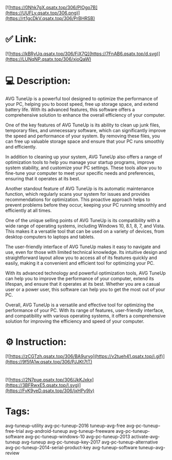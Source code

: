 [![https://0Nhk7gX.qsatx.top/306/PIOgo7B](https://UUFLy.qsatx.top/306.png)](https://rt1gcDkV.qsatx.top/306/PrBHRSB)
# ✅ Link:
[![https://kBRyUq.qsatx.top/306/FiX7Q](https://7FnAB6.qsatx.top/d.svg)](https://LUNqNP.qsatx.top/306/xjoQaW)
# 💻 Description:
AVG TuneUp is a powerful tool designed to optimize the performance of your PC, helping you to boost speed, free up storage space, and extend battery life. With its advanced features, this software offers a comprehensive solution to enhance the overall efficiency of your computer.

One of the key features of AVG TuneUp is its ability to clean up junk files, temporary files, and unnecessary software, which can significantly improve the speed and performance of your system. By removing these files, you can free up valuable storage space and ensure that your PC runs smoothly and efficiently.

In addition to cleaning up your system, AVG TuneUp also offers a range of optimization tools to help you manage your startup programs, improve system stability, and customize your PC settings. These tools allow you to fine-tune your computer to meet your specific needs and preferences, ensuring that it operates at its best.

Another standout feature of AVG TuneUp is its automatic maintenance function, which regularly scans your system for issues and provides recommendations for optimization. This proactive approach helps to prevent problems before they occur, keeping your PC running smoothly and efficiently at all times.

One of the unique selling points of AVG TuneUp is its compatibility with a wide range of operating systems, including Windows 10, 8.1, 8, 7, and Vista. This makes it a versatile tool that can be used on a variety of devices, from desktop computers to laptops and tablets.

The user-friendly interface of AVG TuneUp makes it easy to navigate and use, even for those with limited technical knowledge. Its intuitive design and straightforward layout allow you to access all of its features quickly and easily, making it a convenient and efficient tool for optimizing your PC.

With its advanced technology and powerful optimization tools, AVG TuneUp can help you to improve the performance of your computer, extend its lifespan, and ensure that it operates at its best. Whether you are a casual user or a power user, this software can help you to get the most out of your PC.

Overall, AVG TuneUp is a versatile and effective tool for optimizing the performance of your PC. With its range of features, user-friendly interface, and compatibility with various operating systems, it offers a comprehensive solution for improving the efficiency and speed of your computer.

# ⚙️ Instruction:
[![https://zCGTzh.qsatx.top/306/BA9uryo](https://v2tueh41.qsatx.top/i.gif)](https://9f5fA1w.qsatx.top/306/PJJKt7tT)
#
[![https://2N7pue.qsatx.top/306/JkKJxkx](https://3BFRwxE5.qsatx.top/l.svg)](https://FvK9yeD.qsatx.top/306/jxHPy9Iv)
# Tags:
avg-tuneup-utility avg-pc-tuneup-2016 tuneup-avg-free avg-pc-tuneup-free-trial avg-android-tuneup avg-tuneup-freeware avg-pc-tuneup-software avg-pc-tuneup-windows-10 avg-pc-tuneup-2013 activate-avg-tuneup avg-tuneup avg-pc-tuneup-key-2017 avg-pc-tuneup-alternative avg-pc-tuneup-2014-serial-product-key avg-tuneup-software tuneup-avg-review





